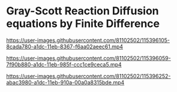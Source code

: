 # Gray-Scott Reaction Diffusion equations by Finite Difference

https://user-images.githubusercontent.com/81102502/115396105-8cada780-a1dc-11eb-8367-f6aa02aeec61.mp4

https://user-images.githubusercontent.com/81102502/115396059-7f90b880-a1dc-11eb-985f-ccc1ce9ceca5.mp4

https://user-images.githubusercontent.com/81102502/115396252-abac3980-a1dc-11eb-910a-00a0a8315bde.mp4

